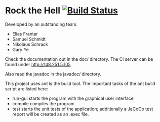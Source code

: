 Rock the Hell [![Build Status](http://148.251.5.105/job/Rock%20The%20Net/badge/icon)](http://gserver/job/Rock%20The%20Net/)
==========

Developed by an outstanding team:
* Elias Frantar
* Samuel Schmidt
* Nikolaus Schrack
* Gary Ye

Check the documentation out in the doc/ directory. The CI server can be found under http://148.251.5.105

Also read the javadoc in the javadoc/ directory. 

This project uses ant is the build tool. 
The important tasks of the ant build script are listed here:

* run-gui starts the program with the graphical user interface
* compile compiles the program
* test starts the unit tests of the application; additionally a JaCoCo test report will be created as an .exec file. 
